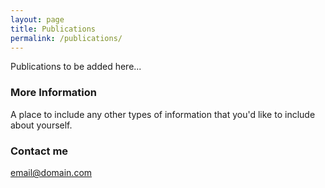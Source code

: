 ```yaml
---
layout: page
title: Publications
permalink: /publications/
---
```


Publications to be added here...

### More Information

A place to include any other types of information that you'd like to include about yourself.

### Contact me

[email@domain.com](mailto:email@domain.com)
